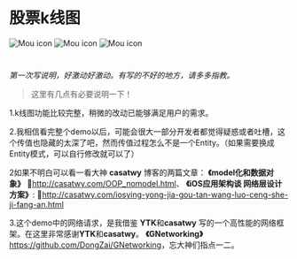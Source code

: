 # 股票k线图 

![Mou icon](https://github.com/DongZai/KChartDemo/blob/master/ChartDemo1.png)
![Mou icon](https://github.com/DongZai/KChartDemo/blob/master/ChartDemo2.png) 
![Mou icon](https://github.com/DongZai/KChartDemo/blob/master/ChartDemo3.png)

# 

*第一次写说明，好激动好激动。有写的不好的地方，请多多指教。*
>这里有几点有必要说明一下！

1.k线图功能比较完整，稍微的改动已能够满足用户的需求。

2.我相信看完整个demo以后，可能会很大一部分开发者都觉得疑惑或者吐槽，这个传值也隐藏的太深了吧，然而传值过程怎么不是一个Entity。（如果需要换成Entity模式，可以自行修改就可以了）

2如果不明白可以看一看大神 **casatwy** 博客的两篇文章：
 **《model化和数据对象》** 🔗<http://casatwy.com/OOP_nomodel.html>、
 **《iOS应用架构谈 网络层设计方案》**:
🔗<http://casatwy.com/iosying-yong-jia-gou-tan-wang-luo-ceng-she-ji-fang-an.html>

3.这个demo中的网络请求，是我借鉴 **YTK**和**casatwy** 写的一个高性能的网络框架。在这里非常感谢**YTK**和**casatwy**。
**《GNetworking》**<https://github.com/DongZai/GNetworking>，忘大神们指点一二。

	

